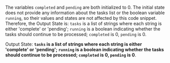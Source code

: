 The variables `completed` and `pending` are both initialized to 0. The initial state does not provide any information about the tasks list or the boolean variable `running`, so their values and states are not affected by this code snippet. Therefore, the Output State is: `tasks` is a list of strings where each string is either 'complete' or 'pending'; `running` is a boolean indicating whether the tasks should continue to be processed; `completed` is 0, `pending` is 0.

Output State: **`tasks` is a list of strings where each string is either 'complete' or 'pending'; `running` is a boolean indicating whether the tasks should continue to be processed; `completed` is 0, `pending` is 0**.